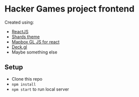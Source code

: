 # Hacker Games project frontend

Created using:
- [ReactJS](https://reactjs.org)
- [Shards theme](https://designrevision.com/docs/shards-react/getting-started)
- [Mapbox GL JS for react](https://uber.github.io/react-map-gl/#/)
- [Deck.gl](https://deck.gl/#/documentation/overview/introduction)
- Maybe something else

## Setup
- Clone this repo
- `npm install`
- `npm start` to run local server